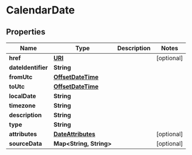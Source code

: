 

# CalendarDate

## Properties

Name | Type | Description | Notes
------------ | ------------- | ------------- | -------------
**href** | [**URI**](URI.md) |  |  [optional]
**dateIdentifier** | **String** |  | 
**fromUtc** | [**OffsetDateTime**](OffsetDateTime.md) |  | 
**toUtc** | [**OffsetDateTime**](OffsetDateTime.md) |  | 
**localDate** | **String** |  | 
**timezone** | **String** |  | 
**description** | **String** |  | 
**type** | **String** |  | 
**attributes** | [**DateAttributes**](DateAttributes.md) |  |  [optional]
**sourceData** | **Map&lt;String, String&gt;** |  |  [optional]



